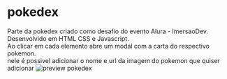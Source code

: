 # pokedex
Parte da pokedex criado como desafio do evento Alura - ImersaoDev.<br>
Desenvolvido em HTML CSS e Javascript.<br>
Ao clicar em cada elemento abre um modal com a carta do respectivo pokemon.<br> 
nele é possivel adicionar o nome e url da imagem do pokemon que quiser adicionar
![preview pokedex](https://user-images.githubusercontent.com/101433692/190460616-e852a70c-895b-4094-91f4-c3c0b7df6a35.png)
